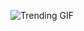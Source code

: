 ![Trending GIF](https://media3.giphy.com/media/v1.Y2lkPThiYjIxNzcybHdzdHNyMXhibmVlZzdodGdhcHIxZTZiejFtdnM4M2tnanpqdGpybCZlcD12MV9naWZzX3NlYXJjaCZjdD1n/CTX0ivSQbI78A/giphy.gif)
